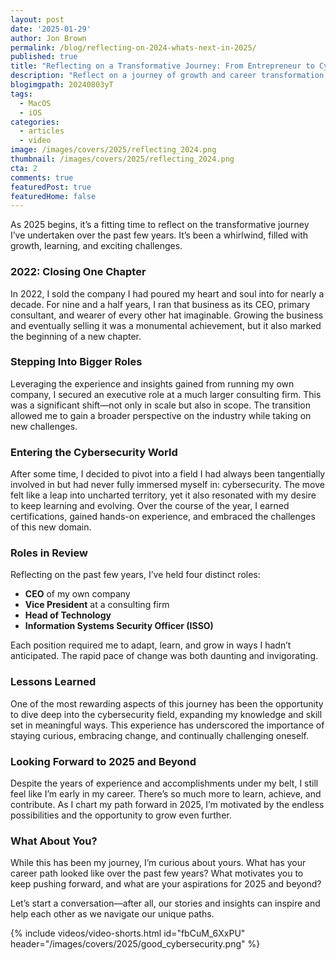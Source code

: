 ```yaml
---
layout: post
date: '2025-01-29'
author: Jon Brown
permalink: /blog/reflecting-on-2024-whats-next-in-2025/
published: true
title: "Reflecting on a Transformative Journey: From Entrepreneur to Cybersecurity Leader"
description: "Reflect on a journey of growth and career transformation, from entrepreneurship to cybersecurity leadership. Discover lessons learned and share your own aspirations for 2025 and beyond."
blogimgpath: 20240803yT
tags:
  - MacOS
  - iOS
categories:
  - articles
  - video
image: /images/covers/2025/reflecting_2024.png
thumbnail: /images/covers/2025/reflecting_2024.png
cta: 2
comments: true
featuredPost: true
featuredHome: false
---
```


As 2025 begins, it’s a fitting time to reflect on the transformative journey I’ve undertaken over the past few years. It’s been a whirlwind, filled with growth, learning, and exciting challenges.

### 2022: Closing One Chapter

In 2022, I sold the company I had poured my heart and soul into for nearly a decade. For nine and a half years, I ran that business as its CEO, primary consultant, and wearer of every other hat imaginable. Growing the business and eventually selling it was a monumental achievement, but it also marked the beginning of a new chapter.

### Stepping Into Bigger Roles

Leveraging the experience and insights gained from running my own company, I secured an executive role at a much larger consulting firm. This was a significant shift—not only in scale but also in scope. The transition allowed me to gain a broader perspective on the industry while taking on new challenges.

### Entering the Cybersecurity World

After some time, I decided to pivot into a field I had always been tangentially involved in but had never fully immersed myself in: cybersecurity. The move felt like a leap into uncharted territory, yet it also resonated with my desire to keep learning and evolving. Over the course of the year, I earned certifications, gained hands-on experience, and embraced the challenges of this new domain.

### Roles in Review

Reflecting on the past few years, I’ve held four distinct roles:

- **CEO** of my own company
- **Vice President** at a consulting firm
- **Head of Technology**
- **Information Systems Security Officer (ISSO)**

Each position required me to adapt, learn, and grow in ways I hadn’t anticipated. The rapid pace of change was both daunting and invigorating.

### Lessons Learned

One of the most rewarding aspects of this journey has been the opportunity to dive deep into the cybersecurity field, expanding my knowledge and skill set in meaningful ways. This experience has underscored the importance of staying curious, embracing change, and continually challenging oneself.

### Looking Forward to 2025 and Beyond

Despite the years of experience and accomplishments under my belt, I still feel like I’m early in my career. There’s so much more to learn, achieve, and contribute. As I chart my path forward in 2025, I’m motivated by the endless possibilities and the opportunity to grow even further.

### What About You?

While this has been my journey, I’m curious about yours. What has your career path looked like over the past few years? What motivates you to keep pushing forward, and what are your aspirations for 2025 and beyond?

Let’s start a conversation—after all, our stories and insights can inspire and help each other as we navigate our unique paths.

{% include videos/video-shorts.html id="fbCuM_6XxPU" header="/images/covers/2025/good_cybersecurity.png" %}